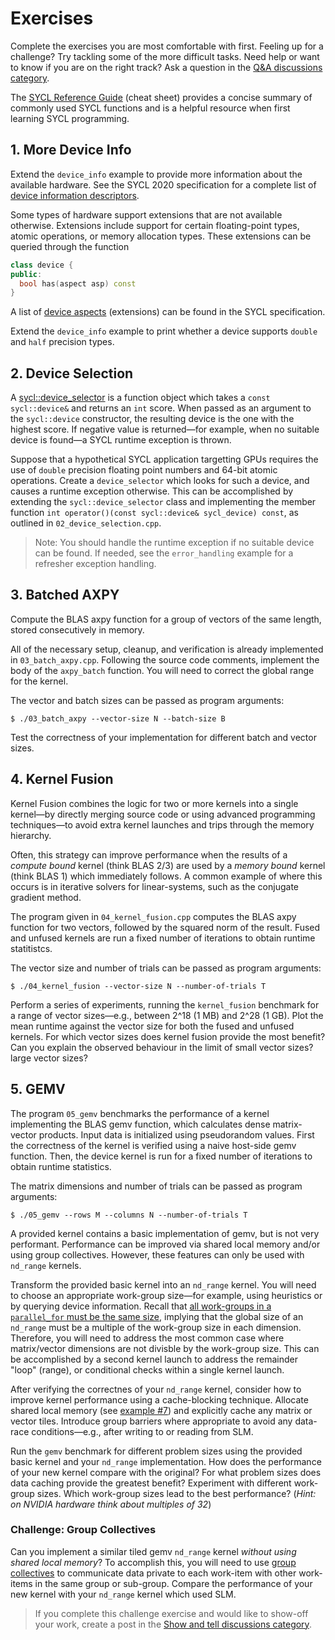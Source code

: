 # Exercises

Complete the exercises you are most comfortable with first. Feeling up for a challenge? Try tackling some of the more difficult tasks. Need help or want to know if you are on the right track? Ask a question in the [Q&A discussions category](https://github.com/kris-rowe/coss-2022-sycl-tutorial/discussions/categories/q-a).

The [SYCL Reference Guide](https://www.khronos.org/files/sycl/sycl-2020-reference-guide.pdf) (cheat sheet) provides a concise summary of commonly used SYCL functions and is a helpful resource when first learning SYCL programming.

## 1. More Device Info

Extend the `device_info` example to provide more information about the available hardware. See the SYCL 2020 specification for a complete list of [device information descriptors](https://www.khronos.org/registry/SYCL/specs/sycl-2020/html/sycl-2020.html#_device_information_descriptors).

Some types of hardware support extensions that are not available otherwise. Extensions include support for certain floating-point types, atomic operations, or memory allocation types. These extensions can be queried through the function
```cpp
class device {
public:
  bool has(aspect asp) const
}
```
A list of [device aspects](https://www.khronos.org/registry/SYCL/specs/sycl-2020/html/sycl-2020.html#sec:device-aspects) (extensions) can be found in the SYCL specification.

Extend the `device_info` example to print whether a device supports `double` and `half` precision types.

## 2. Device Selection

A [sycl::device_selector](https://www.khronos.org/registry/SYCL/specs/sycl-2020/html/sycl-2020.html#sec:device-selector) is a function object which takes a `const sycl::device&` and returns an `int` score. When passed as an argument to the `sycl::device` constructor, the resulting device is the one with the highest score. If negative value is returned&mdash;for example, when no suitable device is found&mdash;a SYCL runtime exception is thrown.

Suppose that a hypothetical SYCL application targetting GPUs requires the use of `double` precision floating point numbers and 64-bit atomic operations. Create a `device_selector` which looks for such a device, and causes a runtime exception otherwise. This can be accomplished by extending the `sycl::device_selector` class and implementing the member function `int operator()(const sycl::device& sycl_device) const`, as outlined in `02_device_selection.cpp`. 

> Note: You should handle the runtime exception if no suitable device can be found. If needed, see the `error_handling` example for a refresher exception handling.

## 3. Batched AXPY

Compute the BLAS axpy function for a group of vectors of the same length, stored consecutively in memory.

All of the necessary setup, cleanup, and verification is already implemented in `03_batch_axpy.cpp`. Following the source code comments, implement the body of the `axpy_batch` function. You will need to correct the global range for the kernel.

The vector and batch sizes can be passed as program arguments:
```shell
$ ./03_batch_axpy --vector-size N --batch-size B
```
Test the correctness of your implementation for different batch and vector sizes.

## 4. Kernel Fusion

 Kernel Fusion combines the logic for two or more kernels into a single kernel&mdash;by directly merging source code or using advanced programming techniques&mdash;to avoid extra kernel launches and trips through the memory hierarchy.

Often, this strategy can improve performance when the results of a *compute bound* kernel (think BLAS 2/3) are used by a *memory bound* kernel (think BLAS 1) which immediately follows. A common example of where this occurs is in iterative solvers for linear-systems, such as the conjugate gradient method.

The program given in `04_kernel_fusion.cpp` computes the BLAS axpy function for two vectors, followed by the squared norm of the result. Fused and unfused kernels are run a fixed number of iterations to obtain runtime statitistcs.

The vector size and number of trials can be passed as program arguments:
```shell
$ ./04_kernel_fusion --vector-size N --number-of-trials T
```

Perform a series of experiments, running the `kernel_fusion` benchmark for a range of vector sizes&mdash;e.g., between 2^18 (1 MB) and 2^28 (1 GB). Plot the mean runtime against the vector size for both the fused and unfused kernels. For which vector sizes does kernel fusion provide the most benefit? Can you explain the observed behaviour in the limit of small vector sizes? large vector sizes?

## 5. GEMV

The program `05_gemv` benchmarks the performance of a kernel implementing the BLAS gemv function, which calculates dense matrix-vector products. Input data is initialized using pseudorandom values. First the correctness of the kernel is verified using a naive host-side gemv function. Then, the device kernel is run for a fixed number of iterations to obtain runtime statistics.

The matrix dimensions and number of trials can be passed as program arguments:
```shell
$ ./05_gemv --rows M --columns N --number-of-trials T
```

A provided kernel contains a basic implementation of gemv, but is not very performant. Performance can be improved via shared local memory and/or using group collectives. However, these features can only be used with `nd_range` kernels.

Transform the provided basic kernel into an `nd_range` kernel. You will need to choose an appropriate work-group size&mdash;for example, using heuristics or by querying device information. Recall that [all work-groups in a `parallel_for` must be the same size](https://www.khronos.org/registry/SYCL/specs/sycl-2020/html/sycl-2020.html#_work_group_data_parallel_kernels), implying that the global size of an `nd_range` must be a multiple of the work-group size in each dimension. Therefore, you will need to address the most common case where matrix/vector dimensions are not divisble by the work-group size. This can be accomplished by a second kernel launch to address the remainder "loop" (range), or conditional checks within a single kernel launch.

After verifying the correctnes of your `nd_range` kernel, consider how to improve kernel performance using a cache-blocking technique. Allocate shared local memory (see [example \#7](../examples/07_local_memory.cpp)) and explicitly cache any matrix or vector tiles. Introduce group barriers where appropriate to avoid any data-race conditions&mdash;e.g., after writing to or reading from SLM.

Run the `gemv` benchmark for different problem sizes using the provided basic kernel and your `nd_range` implementation. How does the performance of your new kernel compare with the original? For what problem sizes does data caching provide the greatest benefit? Experiment with different work-group sizes. Which work-group sizes lead to the best performance? (*Hint: on NVIDIA hardware think about multiples of 32*)

### Challenge: Group Collectives

Can you implement a similar tiled gemv `nd_range` kernel *without using shared local memory*? To accomplish this, you will need to use [group collectives](https://www.khronos.org/registry/SYCL/specs/sycl-2020/html/sycl-2020.html#sec:group-functions) to communicate data private to each work-item with other work-items in the same group or sub-group. Compare the performance of your new kernel with your `nd_range` kernel which used SLM.

> If you complete this challenge exercise and would like to show-off your work, create a post in the [Show and tell discussions category](https://github.com/kris-rowe/coss-2022-sycl-tutorial/discussions/categories/show-and-tell).
